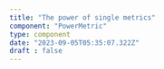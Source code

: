 ```yaml
---
title: "The power of single metrics"
component: "PowerMetric"
type: component
date: "2023-09-05T05:35:07.322Z"
draft : false
---
```


